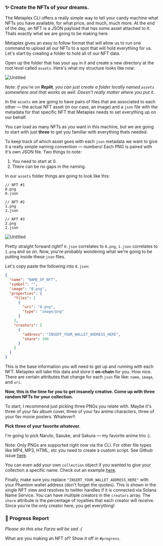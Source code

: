 ### ✨ Create the NFTs of your dreams.

The Metaplex CLI offers a really simple way to tell your candy machine what NFTs you have available, for what price, and much, much more. At the end of the day, an NFT is a JSON payload that has some asset attached to it. Thats exactly what we are going to be making here. 

Metaplex gives an easy to follow format that will allow us to run one command to upload all our NFTs to a spot that will hold everything for us. Let's start by creating a folder to hold all of our NFT data.

Open up the folder that has your `app` in it and create a new directory at the root level called `assets`. Here's what my structure looks like now:

![Untitled](https://i.imgur.com/1WwdmEA.png)

*Note: if you're on **Replit**, you can just create a folder locally named `assets` somewhere and that works as well. Doesn't really matter where you put it.*

In the `assets` we are going to have pairs of files that are associated to each other — the actual NFT asset (in our case, an image) and a `json` file with the metadata for that specific NFT that Metaplex needs to set everything up on our behalf.

You can load as many NFTs as you want in this machine, but we are going to start with just **three** to get you familiar with everything thats needed.

To keep track of which asset goes with each `json` metadata we want to give it a really simple naming convention — numbers! Each PNG is paired with it's own JSON file. Two things to note:
1. You need to start at 0.
2. There can be no gaps in the naming.

In our `assets` folder things are going to look like this:

```plaintext
// NFT #1
0.png
0.json

// NFT #2
1.png
1.json

// NFT #3
2.png
2.json
```

![Untitled](https://i.imgur.com/3warkmp.png)

Pretty straight forward right? `0.json` correlates to `0.png`, `1.json` correlates to `1.png` and so on. Now, you're probably wondering what we're going to be putting inside these `json` files.

Let's copy paste the following into `0.json`:

```json
{
  "name": "NAME_OF_NFT",
  "symbol": "",
  "image": "0.png",
  "properties": {
    "files": [
      {
        "uri": "0.png",
        "type": "image/png"
      }
    ],
    "creators": [
      {
        "address": "INSERT_YOUR_WALLET_ADDRESS_HERE",
        "share": 100
      }
    ]
  }
}
```

This is the base information you will need to get up and running with each NFT. Metaplex will take this data and store it **on-chain** for you. How nice. There are certain attributes that change for each `json` file like: `name`, `image`, and `uri`.

**Now, this is the time for you to get insanely creative. Come up with three random NFTs for your collection.**

To start, I recommend just picking three PNGs you relate with. Maybe it's three of your fav album cover, three of your fav anime characters, three of your fav movie posters. Whatever!!

**Pick three of your favorite whatever.** 

I'm going to pick Naruto, Sasuke, and Sakura — my favorite anime trio :).

Note: Only PNGs are supported right now via the CLI. For other file types like MP4, MP3, HTML, etc you need to create a custom script. See Github issue [here](https://github.com/metaplex-foundation/metaplex/issues/511).

You can even add your own `collection` object if you wanted to give your collection a specific name. Check out an example [here](https://docs.metaplex.com/candy-machine-v2/preparing-assets#-image-0png).

Finally, make sure you replace `"INSERT_YOUR_WALLET_ADDRESS_HERE"` with your Phantom wallet address (don't forget the quotes). This is shown in the single NFT view and resolves to twitter handles if it is connected via Solana Name Service. You can have multiple creators in the `creators` array. The `share` attribute is the percentage of royalties that each creator will receive. Since you're the only creator here, you get everything!

### 🚨 Progress Report

*Please do this else Farza will be sad :(*

What are you making an NFT of? Show it off in `#progress`.
